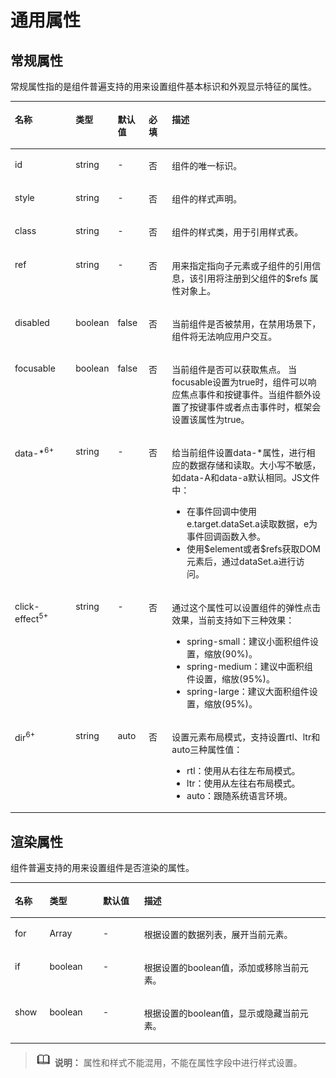 # 通用属性<a name="ZH-CN_TOPIC_0000001173324641"></a>

## 常规属性<a name="section861395713012"></a>

常规属性指的是组件普遍支持的用来设置组件基本标识和外观显示特征的属性。

<a name="tb330011ff53049a69f27cec012adf8c1"></a>
<table><thead align="left"><tr id="r4301f3a3b24c499c9bfc42b76ab785f9"><th class="cellrowborder" valign="top" width="19.598040195980403%" id="mcps1.1.6.1.1"><p id="a9ba8c579217b4b8b841b035f1d28b20e"><a name="a9ba8c579217b4b8b841b035f1d28b20e"></a><a name="a9ba8c579217b4b8b841b035f1d28b20e"></a>名称</p>
</th>
<th class="cellrowborder" valign="top" width="11.178882111788822%" id="mcps1.1.6.1.2"><p id="a633002333b024497914a4b172446f14e"><a name="a633002333b024497914a4b172446f14e"></a><a name="a633002333b024497914a4b172446f14e"></a>类型</p>
</th>
<th class="cellrowborder" valign="top" width="9.899010098990102%" id="mcps1.1.6.1.3"><p id="a4950f7884c6540b9ad523ac34657d952"><a name="a4950f7884c6540b9ad523ac34657d952"></a><a name="a4950f7884c6540b9ad523ac34657d952"></a>默认值</p>
</th>
<th class="cellrowborder" valign="top" width="7.56924307569243%" id="mcps1.1.6.1.4"><p id="p58189597166"><a name="p58189597166"></a><a name="p58189597166"></a>必填</p>
</th>
<th class="cellrowborder" valign="top" width="51.754824517548236%" id="mcps1.1.6.1.5"><p id="a1313564aa9404a338447087d5918c17d"><a name="a1313564aa9404a338447087d5918c17d"></a><a name="a1313564aa9404a338447087d5918c17d"></a>描述</p>
</th>
</tr>
</thead>
<tbody><tr id="r06a481428e8d455fba919d3d4618be31"><td class="cellrowborder" valign="top" width="19.598040195980403%" headers="mcps1.1.6.1.1 "><p id="adb8a73146d764f2aab50fc046169ab26"><a name="adb8a73146d764f2aab50fc046169ab26"></a><a name="adb8a73146d764f2aab50fc046169ab26"></a>id</p>
</td>
<td class="cellrowborder" valign="top" width="11.178882111788822%" headers="mcps1.1.6.1.2 "><p id="a06898db2627246f78e85d4fbadeee85c"><a name="a06898db2627246f78e85d4fbadeee85c"></a><a name="a06898db2627246f78e85d4fbadeee85c"></a>string</p>
</td>
<td class="cellrowborder" valign="top" width="9.899010098990102%" headers="mcps1.1.6.1.3 "><p id="ae685ead324a647bcba1bbb45c9402dd6"><a name="ae685ead324a647bcba1bbb45c9402dd6"></a><a name="ae685ead324a647bcba1bbb45c9402dd6"></a>-</p>
</td>
<td class="cellrowborder" valign="top" width="7.56924307569243%" headers="mcps1.1.6.1.4 "><p id="p78183594166"><a name="p78183594166"></a><a name="p78183594166"></a>否</p>
</td>
<td class="cellrowborder" valign="top" width="51.754824517548236%" headers="mcps1.1.6.1.5 "><p id="a692121725a9b4ebbae65cd22b94b672e"><a name="a692121725a9b4ebbae65cd22b94b672e"></a><a name="a692121725a9b4ebbae65cd22b94b672e"></a>组件的唯一标识。</p>
</td>
</tr>
<tr id="r952ef46b64ee439d9c83da15ef587444"><td class="cellrowborder" valign="top" width="19.598040195980403%" headers="mcps1.1.6.1.1 "><p id="a7c032d302e1d437eac59680e066308b0"><a name="a7c032d302e1d437eac59680e066308b0"></a><a name="a7c032d302e1d437eac59680e066308b0"></a>style</p>
</td>
<td class="cellrowborder" valign="top" width="11.178882111788822%" headers="mcps1.1.6.1.2 "><p id="a6ba72f5c52df4fba9b02b5dffa26677e"><a name="a6ba72f5c52df4fba9b02b5dffa26677e"></a><a name="a6ba72f5c52df4fba9b02b5dffa26677e"></a>string</p>
</td>
<td class="cellrowborder" valign="top" width="9.899010098990102%" headers="mcps1.1.6.1.3 "><p id="a23cec1f95fd04ff1b3b20f58844ea654"><a name="a23cec1f95fd04ff1b3b20f58844ea654"></a><a name="a23cec1f95fd04ff1b3b20f58844ea654"></a>-</p>
</td>
<td class="cellrowborder" valign="top" width="7.56924307569243%" headers="mcps1.1.6.1.4 "><p id="p78181459131617"><a name="p78181459131617"></a><a name="p78181459131617"></a>否</p>
</td>
<td class="cellrowborder" valign="top" width="51.754824517548236%" headers="mcps1.1.6.1.5 "><p id="ab9c92d331da44a0e9114f6760340680a"><a name="ab9c92d331da44a0e9114f6760340680a"></a><a name="ab9c92d331da44a0e9114f6760340680a"></a>组件的样式声明。</p>
</td>
</tr>
<tr id="rc5f2117da84c42f2affe3c923dc48922"><td class="cellrowborder" valign="top" width="19.598040195980403%" headers="mcps1.1.6.1.1 "><p id="a3e97d6d2a5b84e06bf619049840a00a8"><a name="a3e97d6d2a5b84e06bf619049840a00a8"></a><a name="a3e97d6d2a5b84e06bf619049840a00a8"></a>class</p>
</td>
<td class="cellrowborder" valign="top" width="11.178882111788822%" headers="mcps1.1.6.1.2 "><p id="af0974175e9434735b035a4db9146aa04"><a name="af0974175e9434735b035a4db9146aa04"></a><a name="af0974175e9434735b035a4db9146aa04"></a>string</p>
</td>
<td class="cellrowborder" valign="top" width="9.899010098990102%" headers="mcps1.1.6.1.3 "><p id="aa5caace6225b440eba13dc2230f3ef0f"><a name="aa5caace6225b440eba13dc2230f3ef0f"></a><a name="aa5caace6225b440eba13dc2230f3ef0f"></a>-</p>
</td>
<td class="cellrowborder" valign="top" width="7.56924307569243%" headers="mcps1.1.6.1.4 "><p id="p11818859171614"><a name="p11818859171614"></a><a name="p11818859171614"></a>否</p>
</td>
<td class="cellrowborder" valign="top" width="51.754824517548236%" headers="mcps1.1.6.1.5 "><p id="a2f6321cf45ae481983a88dcc2f900900"><a name="a2f6321cf45ae481983a88dcc2f900900"></a><a name="a2f6321cf45ae481983a88dcc2f900900"></a>组件的样式类，用于引用样式表。</p>
</td>
</tr>
<tr id="row286117113158"><td class="cellrowborder" valign="top" width="19.598040195980403%" headers="mcps1.1.6.1.1 "><p id="p1786251117156"><a name="p1786251117156"></a><a name="p1786251117156"></a>ref</p>
</td>
<td class="cellrowborder" valign="top" width="11.178882111788822%" headers="mcps1.1.6.1.2 "><p id="p1086241119157"><a name="p1086241119157"></a><a name="p1086241119157"></a>string</p>
</td>
<td class="cellrowborder" valign="top" width="9.899010098990102%" headers="mcps1.1.6.1.3 "><p id="p586281111151"><a name="p586281111151"></a><a name="p586281111151"></a>-</p>
</td>
<td class="cellrowborder" valign="top" width="7.56924307569243%" headers="mcps1.1.6.1.4 "><p id="p181818590163"><a name="p181818590163"></a><a name="p181818590163"></a>否</p>
</td>
<td class="cellrowborder" valign="top" width="51.754824517548236%" headers="mcps1.1.6.1.5 "><p id="p113416153342"><a name="p113416153342"></a><a name="p113416153342"></a>用来指定指向子元素<span id="ph56099211134"><a name="ph56099211134"></a><a name="ph56099211134"></a>或子组件</span>的引用信息，该引用将注册到父组件的$refs 属性对象上。</p>
</td>
</tr>
<tr id="r2d32d58f3a404bf2951a57d06302620d"><td class="cellrowborder" valign="top" width="19.598040195980403%" headers="mcps1.1.6.1.1 "><p id="ab8d3c8007e0a42b9962e0db009e7be9d"><a name="ab8d3c8007e0a42b9962e0db009e7be9d"></a><a name="ab8d3c8007e0a42b9962e0db009e7be9d"></a>disabled</p>
</td>
<td class="cellrowborder" valign="top" width="11.178882111788822%" headers="mcps1.1.6.1.2 "><p id="a05782d6a1a5d42918bc95813dca610d6"><a name="a05782d6a1a5d42918bc95813dca610d6"></a><a name="a05782d6a1a5d42918bc95813dca610d6"></a>boolean</p>
</td>
<td class="cellrowborder" valign="top" width="9.899010098990102%" headers="mcps1.1.6.1.3 "><p id="a3e2f721f63a74e4b974e9bd5e2f88994"><a name="a3e2f721f63a74e4b974e9bd5e2f88994"></a><a name="a3e2f721f63a74e4b974e9bd5e2f88994"></a>false</p>
</td>
<td class="cellrowborder" valign="top" width="7.56924307569243%" headers="mcps1.1.6.1.4 "><p id="p128181959161612"><a name="p128181959161612"></a><a name="p128181959161612"></a>否</p>
</td>
<td class="cellrowborder" valign="top" width="51.754824517548236%" headers="mcps1.1.6.1.5 "><p id="a4065980a1e914cf98acce5250ee4ae5a"><a name="a4065980a1e914cf98acce5250ee4ae5a"></a><a name="a4065980a1e914cf98acce5250ee4ae5a"></a>当前组件是否被禁用，在禁用场景下，组件将无法响应用户交互。</p>
</td>
</tr>
<tr id="r7f258d2c12844b5bbb0b880b9c5fa7d7"><td class="cellrowborder" valign="top" width="19.598040195980403%" headers="mcps1.1.6.1.1 "><p id="abe276788904d4133bf35c5594eb4d20a"><a name="abe276788904d4133bf35c5594eb4d20a"></a><a name="abe276788904d4133bf35c5594eb4d20a"></a>focusable</p>
</td>
<td class="cellrowborder" valign="top" width="11.178882111788822%" headers="mcps1.1.6.1.2 "><p id="a8a4db446ac404162806f6013cacf49a8"><a name="a8a4db446ac404162806f6013cacf49a8"></a><a name="a8a4db446ac404162806f6013cacf49a8"></a>boolean</p>
</td>
<td class="cellrowborder" valign="top" width="9.899010098990102%" headers="mcps1.1.6.1.3 "><p id="a515466e622f447ce8bcb07e0e85d0c50"><a name="a515466e622f447ce8bcb07e0e85d0c50"></a><a name="a515466e622f447ce8bcb07e0e85d0c50"></a>false</p>
</td>
<td class="cellrowborder" valign="top" width="7.56924307569243%" headers="mcps1.1.6.1.4 "><p id="p8818135901612"><a name="p8818135901612"></a><a name="p8818135901612"></a>否</p>
</td>
<td class="cellrowborder" valign="top" width="51.754824517548236%" headers="mcps1.1.6.1.5 "><p id="a8e6a00e044b44797a3db0ea017c82cd5"><a name="a8e6a00e044b44797a3db0ea017c82cd5"></a><a name="a8e6a00e044b44797a3db0ea017c82cd5"></a>当前组件是否可以获取焦点。 当focusable设置为true时，组件可以响应焦点事件和按键事件。当组件额外设置了按键事件或者点击事件时，框架会设置该属性为true。</p>
</td>
</tr>
<tr id="rc6c4586e5aa8487ba77c1e8df90c121d"><td class="cellrowborder" valign="top" width="19.598040195980403%" headers="mcps1.1.6.1.1 "><p id="a751c9d46a62348ec902c7fdf97468b9d"><a name="a751c9d46a62348ec902c7fdf97468b9d"></a><a name="a751c9d46a62348ec902c7fdf97468b9d"></a>data-*<sup id="sup186963594254"><a name="sup186963594254"></a><a name="sup186963594254"></a>6+</sup></p>
</td>
<td class="cellrowborder" valign="top" width="11.178882111788822%" headers="mcps1.1.6.1.2 "><p id="a8e6d1bb4d0bc423fb8466ee3acd1882f"><a name="a8e6d1bb4d0bc423fb8466ee3acd1882f"></a><a name="a8e6d1bb4d0bc423fb8466ee3acd1882f"></a>string</p>
</td>
<td class="cellrowborder" valign="top" width="9.899010098990102%" headers="mcps1.1.6.1.3 "><p id="ab8cb15c9c3444b13b64945788131dce6"><a name="ab8cb15c9c3444b13b64945788131dce6"></a><a name="ab8cb15c9c3444b13b64945788131dce6"></a>-</p>
</td>
<td class="cellrowborder" valign="top" width="7.56924307569243%" headers="mcps1.1.6.1.4 "><p id="p1281819591169"><a name="p1281819591169"></a><a name="p1281819591169"></a>否</p>
</td>
<td class="cellrowborder" valign="top" width="51.754824517548236%" headers="mcps1.1.6.1.5 "><p id="p610744434310"><a name="p610744434310"></a><a name="p610744434310"></a>给当前组件设置data-*属性，进行相应的数据存储和读取。大小写不敏感，如data-A和data-a默认相同。JS文件中：</p>
<a name="ul9134650114317"></a><a name="ul9134650114317"></a><ul id="ul9134650114317"><li>在事件回调中使用 e.target.dataSet.a读取数据，e为事件回调函数入参。</li><li>使用$element或者$refs获取DOM元素后，通过dataSet.a进行访问。</li></ul>
</td>
</tr>
<tr id="row1244153883420"><td class="cellrowborder" valign="top" width="19.598040195980403%" headers="mcps1.1.6.1.1 "><p id="p18696114719319"><a name="p18696114719319"></a><a name="p18696114719319"></a>click-effect<sup id="sup47011517183712"><a name="sup47011517183712"></a><a name="sup47011517183712"></a>5+</sup></p>
</td>
<td class="cellrowborder" valign="top" width="11.178882111788822%" headers="mcps1.1.6.1.2 "><p id="p14696164713116"><a name="p14696164713116"></a><a name="p14696164713116"></a>string</p>
</td>
<td class="cellrowborder" valign="top" width="9.899010098990102%" headers="mcps1.1.6.1.3 "><p id="p16964479311"><a name="p16964479311"></a><a name="p16964479311"></a>-</p>
</td>
<td class="cellrowborder" valign="top" width="7.56924307569243%" headers="mcps1.1.6.1.4 "><p id="p13696184713318"><a name="p13696184713318"></a><a name="p13696184713318"></a>否</p>
</td>
<td class="cellrowborder" valign="top" width="51.754824517548236%" headers="mcps1.1.6.1.5 "><p id="p5696144719319"><a name="p5696144719319"></a><a name="p5696144719319"></a>通过这个属性可以设置组件的弹性点击效果，当前支持如下三种效果：</p>
<a name="ul208595598331"></a><a name="ul208595598331"></a><ul id="ul208595598331"><li>spring-small：建议小面积组件设置，缩放(90%)。</li><li>spring-medium：建议中面积组件设置，缩放(95%)。</li><li>spring-large：建议大面积组件设置，缩放(95%)。</li></ul>
</td>
</tr>
<tr id="row19878353012"><td class="cellrowborder" valign="top" width="19.598040195980403%" headers="mcps1.1.6.1.1 "><p id="p14988113519011"><a name="p14988113519011"></a><a name="p14988113519011"></a>dir<sup id="sup3641134416020"><a name="sup3641134416020"></a><a name="sup3641134416020"></a><span>6+</span></sup></p>
</td>
<td class="cellrowborder" valign="top" width="11.178882111788822%" headers="mcps1.1.6.1.2 "><p id="p6988135103"><a name="p6988135103"></a><a name="p6988135103"></a>string</p>
</td>
<td class="cellrowborder" valign="top" width="9.899010098990102%" headers="mcps1.1.6.1.3 "><p id="p29881351108"><a name="p29881351108"></a><a name="p29881351108"></a>auto</p>
</td>
<td class="cellrowborder" valign="top" width="7.56924307569243%" headers="mcps1.1.6.1.4 "><p id="p1298817358013"><a name="p1298817358013"></a><a name="p1298817358013"></a>否</p>
</td>
<td class="cellrowborder" valign="top" width="51.754824517548236%" headers="mcps1.1.6.1.5 "><p id="p1154612321525"><a name="p1154612321525"></a><a name="p1154612321525"></a>设置元素布局模式，支持设置rtl、ltr和auto三种属性值：</p>
<a name="ul1270142317311"></a><a name="ul1270142317311"></a><ul id="ul1270142317311"><li>rtl：使用从右往左布局模式。</li><li>ltr：使用从左往右布局模式。</li><li>auto：跟随系统语言环境。</li></ul>
</td>
</tr>
</tbody>
</table>

## 渲染属性<a name="section1894362211119"></a>

组件普遍支持的用来设置组件是否渲染的属性。

<a name="t167e4383136e4192be0326d6c9e3d9dd"></a>
<table><thead align="left"><tr id="r54d9459300ff49aa85660965058ef445"><th class="cellrowborder" valign="top" width="11%" id="mcps1.1.5.1.1"><p id="a11f33247441149f19824ae2c3ef738e2"><a name="a11f33247441149f19824ae2c3ef738e2"></a><a name="a11f33247441149f19824ae2c3ef738e2"></a>名称</p>
</th>
<th class="cellrowborder" valign="top" width="17%" id="mcps1.1.5.1.2"><p id="aa506ee4065dd4497858e9afe6145089b"><a name="aa506ee4065dd4497858e9afe6145089b"></a><a name="aa506ee4065dd4497858e9afe6145089b"></a>类型</p>
</th>
<th class="cellrowborder" valign="top" width="13%" id="mcps1.1.5.1.3"><p id="aa4d2a78c677040a2a4ad58dffbb6fd87"><a name="aa4d2a78c677040a2a4ad58dffbb6fd87"></a><a name="aa4d2a78c677040a2a4ad58dffbb6fd87"></a>默认值</p>
</th>
<th class="cellrowborder" valign="top" width="59%" id="mcps1.1.5.1.4"><p id="af93b9bcb40554aacb2b0396faa59081f"><a name="af93b9bcb40554aacb2b0396faa59081f"></a><a name="af93b9bcb40554aacb2b0396faa59081f"></a>描述</p>
</th>
</tr>
</thead>
<tbody><tr id="re9ffa6c6bf06441c814ab63efe06b061"><td class="cellrowborder" valign="top" width="11%" headers="mcps1.1.5.1.1 "><p id="ab454b93369374a69971f383a653a81ac"><a name="ab454b93369374a69971f383a653a81ac"></a><a name="ab454b93369374a69971f383a653a81ac"></a>for</p>
</td>
<td class="cellrowborder" valign="top" width="17%" headers="mcps1.1.5.1.2 "><p id="ae7cf5d8d2992412e9920a5ac8cd4a6ec"><a name="ae7cf5d8d2992412e9920a5ac8cd4a6ec"></a><a name="ae7cf5d8d2992412e9920a5ac8cd4a6ec"></a>Array</p>
</td>
<td class="cellrowborder" valign="top" width="13%" headers="mcps1.1.5.1.3 "><p id="a2116e04e20814c9ba6e748cc2263e684"><a name="a2116e04e20814c9ba6e748cc2263e684"></a><a name="a2116e04e20814c9ba6e748cc2263e684"></a>-</p>
</td>
<td class="cellrowborder" valign="top" width="59%" headers="mcps1.1.5.1.4 "><p id="ac2b2f9636e3e434ab434d20640129478"><a name="ac2b2f9636e3e434ab434d20640129478"></a><a name="ac2b2f9636e3e434ab434d20640129478"></a>根据设置的数据列表，展开当前元素。</p>
</td>
</tr>
<tr id="rc91e3951ca2b4b6b93197b3bd4b98937"><td class="cellrowborder" valign="top" width="11%" headers="mcps1.1.5.1.1 "><p id="aca5eb210453a48ff88aa6c622a6e1fc4"><a name="aca5eb210453a48ff88aa6c622a6e1fc4"></a><a name="aca5eb210453a48ff88aa6c622a6e1fc4"></a>if</p>
</td>
<td class="cellrowborder" valign="top" width="17%" headers="mcps1.1.5.1.2 "><p id="afd75f2dd9f6a456d992016cf546af694"><a name="afd75f2dd9f6a456d992016cf546af694"></a><a name="afd75f2dd9f6a456d992016cf546af694"></a>boolean</p>
</td>
<td class="cellrowborder" valign="top" width="13%" headers="mcps1.1.5.1.3 "><p id="a81a51fbb63094344b12f9b565fa363e5"><a name="a81a51fbb63094344b12f9b565fa363e5"></a><a name="a81a51fbb63094344b12f9b565fa363e5"></a>-</p>
</td>
<td class="cellrowborder" valign="top" width="59%" headers="mcps1.1.5.1.4 "><p id="a30502d8bfe2843c79bbf224120f023cd"><a name="a30502d8bfe2843c79bbf224120f023cd"></a><a name="a30502d8bfe2843c79bbf224120f023cd"></a>根据设置的boolean值，添加或移除当前元素。</p>
</td>
</tr>
<tr id="r5fdf7f30ef514ec0ac91ff51edd5d854"><td class="cellrowborder" valign="top" width="11%" headers="mcps1.1.5.1.1 "><p id="aa96b777355f24fa19e88fd575c4fbaac"><a name="aa96b777355f24fa19e88fd575c4fbaac"></a><a name="aa96b777355f24fa19e88fd575c4fbaac"></a>show</p>
</td>
<td class="cellrowborder" valign="top" width="17%" headers="mcps1.1.5.1.2 "><p id="a8394664afe1d4680bc83bf7da901cc4a"><a name="a8394664afe1d4680bc83bf7da901cc4a"></a><a name="a8394664afe1d4680bc83bf7da901cc4a"></a>boolean</p>
</td>
<td class="cellrowborder" valign="top" width="13%" headers="mcps1.1.5.1.3 "><p id="a9eaf00abf94e4db3aceddf602627f014"><a name="a9eaf00abf94e4db3aceddf602627f014"></a><a name="a9eaf00abf94e4db3aceddf602627f014"></a>-</p>
</td>
<td class="cellrowborder" valign="top" width="59%" headers="mcps1.1.5.1.4 "><p id="a7447614467b8496ea999e56e6eb8c5fe"><a name="a7447614467b8496ea999e56e6eb8c5fe"></a><a name="a7447614467b8496ea999e56e6eb8c5fe"></a>根据设置的boolean值，显示或隐藏当前元素。</p>
</td>
</tr>
</tbody>
</table>

>![](../../public_sys-resources/icon-note.gif) **说明：** 
>属性和样式不能混用，不能在属性字段中进行样式设置。

